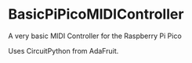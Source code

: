 # BasicPiPicoMIDIController
A very basic MIDI Controller for the Raspberry Pi Pico

Uses CircuitPython from AdaFruit.

